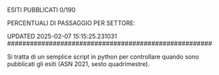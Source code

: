 ESITI PUBBLICATI 0/190 

PERCENTUALI DI PASSAGGIO PER SETTORE:

UPDATED 2025-02-07 15:15:25.231031
###################################################### 

Si tratta di un semplice script in python per controllare quando sono pubblicati gli esiti (ASN 2021, sesto quadrimestre).

